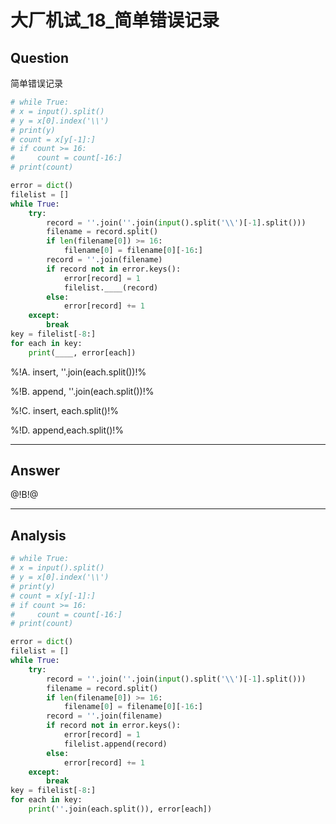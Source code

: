 # 大厂机试_18_简单错误记录

## Question
简单错误记录

```python
# while True:
# x = input().split()
# y = x[0].index('\\')
# print(y)
# count = x[y[-1]:]
# if count >= 16:
#     count = count[-16:]
# print(count)

error = dict()
filelist = []
while True:
    try:
        record = ''.join(''.join(input().split('\\')[-1].split()))
        filename = record.split()
        if len(filename[0]) >= 16:
            filename[0] = filename[0][-16:]
        record = ''.join(filename)
        if record not in error.keys():
            error[record] = 1
            filelist.____(record)
        else:
            error[record] += 1
    except:
        break
key = filelist[-8:]
for each in key:
    print(____, error[each])

```

%!A. insert, ''.join(each.split())!%

%!B. append, ''.join(each.split())!%

%!C. insert, each.split()!%

%!D. append,each.split()!%

----

## Answer
@!B!@

----

## Analysis

```python
# while True:
# x = input().split()
# y = x[0].index('\\')
# print(y)
# count = x[y[-1]:]
# if count >= 16:
#     count = count[-16:]
# print(count)

error = dict()
filelist = []
while True:
    try:
        record = ''.join(''.join(input().split('\\')[-1].split()))
        filename = record.split()
        if len(filename[0]) >= 16:
            filename[0] = filename[0][-16:]
        record = ''.join(filename)
        if record not in error.keys():
            error[record] = 1
            filelist.append(record)
        else:
            error[record] += 1
    except:
        break
key = filelist[-8:]
for each in key:
    print(''.join(each.split()), error[each])

```